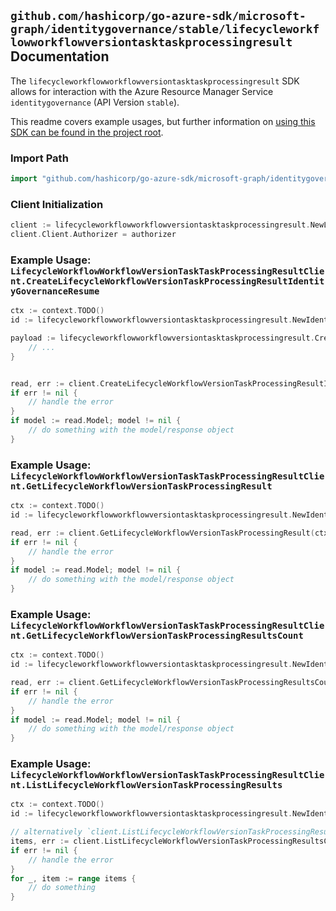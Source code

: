 
## `github.com/hashicorp/go-azure-sdk/microsoft-graph/identitygovernance/stable/lifecycleworkflowworkflowversiontasktaskprocessingresult` Documentation

The `lifecycleworkflowworkflowversiontasktaskprocessingresult` SDK allows for interaction with the Azure Resource Manager Service `identitygovernance` (API Version `stable`).

This readme covers example usages, but further information on [using this SDK can be found in the project root](https://github.com/hashicorp/go-azure-sdk/tree/main/docs).

### Import Path

```go
import "github.com/hashicorp/go-azure-sdk/microsoft-graph/identitygovernance/stable/lifecycleworkflowworkflowversiontasktaskprocessingresult"
```


### Client Initialization

```go
client := lifecycleworkflowworkflowversiontasktaskprocessingresult.NewLifecycleWorkflowWorkflowVersionTaskTaskProcessingResultClientWithBaseURI("https://management.azure.com")
client.Client.Authorizer = authorizer
```


### Example Usage: `LifecycleWorkflowWorkflowVersionTaskTaskProcessingResultClient.CreateLifecycleWorkflowVersionTaskProcessingResultIdentityGovernanceResume`

```go
ctx := context.TODO()
id := lifecycleworkflowworkflowversiontasktaskprocessingresult.NewIdentityGovernanceLifecycleWorkflowWorkflowIdVersionIdTaskIdTaskProcessingResultID("workflowIdValue", "workflowVersionVersionNumberValue", "taskIdValue", "taskProcessingResultIdValue")

payload := lifecycleworkflowworkflowversiontasktaskprocessingresult.CreateLifecycleWorkflowVersionTaskProcessingResultIdentityGovernanceResumeRequest{
	// ...
}


read, err := client.CreateLifecycleWorkflowVersionTaskProcessingResultIdentityGovernanceResume(ctx, id, payload)
if err != nil {
	// handle the error
}
if model := read.Model; model != nil {
	// do something with the model/response object
}
```


### Example Usage: `LifecycleWorkflowWorkflowVersionTaskTaskProcessingResultClient.GetLifecycleWorkflowVersionTaskProcessingResult`

```go
ctx := context.TODO()
id := lifecycleworkflowworkflowversiontasktaskprocessingresult.NewIdentityGovernanceLifecycleWorkflowWorkflowIdVersionIdTaskIdTaskProcessingResultID("workflowIdValue", "workflowVersionVersionNumberValue", "taskIdValue", "taskProcessingResultIdValue")

read, err := client.GetLifecycleWorkflowVersionTaskProcessingResult(ctx, id, lifecycleworkflowworkflowversiontasktaskprocessingresult.DefaultGetLifecycleWorkflowVersionTaskProcessingResultOperationOptions())
if err != nil {
	// handle the error
}
if model := read.Model; model != nil {
	// do something with the model/response object
}
```


### Example Usage: `LifecycleWorkflowWorkflowVersionTaskTaskProcessingResultClient.GetLifecycleWorkflowVersionTaskProcessingResultsCount`

```go
ctx := context.TODO()
id := lifecycleworkflowworkflowversiontasktaskprocessingresult.NewIdentityGovernanceLifecycleWorkflowWorkflowIdVersionIdTaskID("workflowIdValue", "workflowVersionVersionNumberValue", "taskIdValue")

read, err := client.GetLifecycleWorkflowVersionTaskProcessingResultsCount(ctx, id, lifecycleworkflowworkflowversiontasktaskprocessingresult.DefaultGetLifecycleWorkflowVersionTaskProcessingResultsCountOperationOptions())
if err != nil {
	// handle the error
}
if model := read.Model; model != nil {
	// do something with the model/response object
}
```


### Example Usage: `LifecycleWorkflowWorkflowVersionTaskTaskProcessingResultClient.ListLifecycleWorkflowVersionTaskProcessingResults`

```go
ctx := context.TODO()
id := lifecycleworkflowworkflowversiontasktaskprocessingresult.NewIdentityGovernanceLifecycleWorkflowWorkflowIdVersionIdTaskID("workflowIdValue", "workflowVersionVersionNumberValue", "taskIdValue")

// alternatively `client.ListLifecycleWorkflowVersionTaskProcessingResults(ctx, id, lifecycleworkflowworkflowversiontasktaskprocessingresult.DefaultListLifecycleWorkflowVersionTaskProcessingResultsOperationOptions())` can be used to do batched pagination
items, err := client.ListLifecycleWorkflowVersionTaskProcessingResultsComplete(ctx, id, lifecycleworkflowworkflowversiontasktaskprocessingresult.DefaultListLifecycleWorkflowVersionTaskProcessingResultsOperationOptions())
if err != nil {
	// handle the error
}
for _, item := range items {
	// do something
}
```

